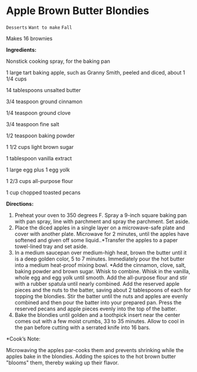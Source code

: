 # Apple Brown Butter Blondies

`Desserts` `Want to make` `Fall`

Makes 16 brownies

**Ingredients:**

Nonstick cooking spray, for the baking pan

1 large tart baking apple, such as Granny Smith, peeled and diced, about 1 1/4 cups 

14 tablespoons unsalted butter 

3/4 teaspoon ground cinnamon 

1/4 teaspoon ground clove 

3/4 teaspoon fine salt 

1/2 teaspoon baking powder 

1 1/2 cups light brown sugar 

1 tablespoon vanilla extract 

1 large egg plus 1 egg yolk 

1 2/3 cups all-purpose flour 

1 cup chopped toasted pecans 

**Directions:**

1. Preheat your oven to 350 degrees F. Spray a 9-inch square baking pan with pan spray, line with parchment and spray the parchment. Set aside.
2. Place the diced apples in a single layer on a microwave-safe plate and cover with another plate. Microwave for 2 minutes, until the apples have softened and given off some liquid..*Transfer the apples to a paper towel-lined tray and set aside.
3. In a medium saucepan over medium-high heat, brown the butter until it is a deep golden color, 5 to 7 minutes. Immediately pour the hot butter into a medium heat-proof mixing bowl. *Add the cinnamon, clove, salt, baking powder and brown sugar. Whisk to combine. Whisk in the vanilla, whole egg and egg yolk until smooth. Add the all-purpose flour and stir with a rubber spatula until nearly combined. Add the reserved apple pieces and the nuts to the batter, saving about 2 tablespoons of each for topping the blondies. Stir the batter until the nuts and apples are evenly combined and then pour the batter into your prepared pan. Press the reserved pecans and apple pieces evenly into the top of the batter.
4. Bake the blondies until golden and a toothpick insert near the center comes out with a few moist crumbs, 33 to 35 minutes. Allow to cool in the pan before cutting with a serrated knife into 16 bars.

*Cook’s Note:

Microwaving the apples par-cooks them and prevents shrinking while the apples bake in the blondies. Adding the spices to the hot brown butter "blooms" them, thereby waking up their flavor.

